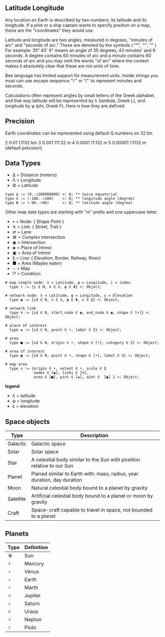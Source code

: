 ## Latitude Longitude

Any location on Earth is described by two numbers: its latitude and its longitude. If a pilot or a ship captain wants to specify position on a map, these are the "coordinates" they would use.

Latitude and longitude are two angles, measured in degrees, "minutes of arc" and "seconds of arc." These are denoted by the symbols ( "°",   "'",   ""  ) For example: 35° 43' 9" means an angle of 35 degrees, 43 minutes' and 9 seconds. A degree contains 60 minutes of arc and a minute contains 60 seconds of arc and you may omit the words "of arc" where the context makes it absolutely clear that these are not units of time.

Bee language has limited support for measurement units. Inside strings you must can use escape sequence "\\'" or '\\"' to represent minutes and seconds. 

Calculations often represent angles by small letters of the Greek alphabet, and that way latitude will be represented by λ (lambda, Greek L), and longitude by φ (phi, Greek F). Here is how they are defined. 

## Precision

Earth coordinates can be represented using default Q numbers on 32 bit.

2	0.01	1.1132 km
3	0.001	111.32 m
4	0.0001	11.132 m
5	0.00001	1.1132 m (default precision)

## Data Types

* Δ = Distance (meters)
* Λ = Longitude
* Φ = Latitude

```
type Δ := (0..+100000000) <: Q; ** twice equatorial
type Λ := (-180..+180)    <: Q; ** longitude angle (degree)
type Φ := (-90..+90)      <: Q; ** latitude angle (degree)
```

Other map data types are starting with "m" prefix and one uppercase letter.

* •  = Node: { Shape Point   } 
* ↯  = Link: { Street, Trail }
* ⇄  = Lane
* ⌘  = Complex Intersection
* ◉  = Intersection
* ◈  = Place of Intrest
* ▣  = Area  of Intrest
* §  = Line: { Elevation, Border, Railway, River}
* ■  = Area (Maybe water)
* ♁  = Map
* ⁉  = Condition

```
# map simple node: λ = Latitude, φ = Longitude, i = index
  type • := {i ∈ N, λ ∈ Λ, φ ∈ Φ} <: Object;
  
# network node: λ = Latitude, φ = Longitude, ε = Elevation
  type ◉ := {id ∈ N, λ ∈ Λ, φ ∈ Φ, ε ∈ Δ} <: Object;             
 
# network link
  type ↯ := {id ∈ N, start_node ∈ ◉, end_node ∈ ◉, shape ∈ [•]} <: Object;
  
# place of interest
  type ◈ := {id ∈ N, point ∈ •, label ∈ S} <: Object;

# area 
  type ■ := {id ∈ N, origin ∈ •, shape ∈ [•], category ∈ S} <: Object;

# area of interest
  type ▣ := {id ∈ N, point ∈ •, shape ∈ [•], label ∈ S} <: Object;
  
# map area
  type ♁ := {origin ∈ •, extent ∈ •, scale ∈ Q 
             nodes ∈ [◉], links ∈ [↯], 
             area ∈ [■], pint ∈ [◈], aint ∈  [▣] } <: Object;
```

**legend**

* λ = latitude
* φ = longitude
* ε = elevation

## Space objects

Type     | Description
---------|-------------------------------------------------------------------------
Galactic | Galactic space
Solar    | Solar space
Star     | A celestial body similar to the Sun with position relative to our Sun
Planet   | Planed similar to Earth with: mass, radius, year duration, day duration
Moon     | Natural celestial body bound to a planet by gravity
Satellite| Artificial celestial body bound to a planet or moon by gravity
Craft    | Space-craft capable to travel in space, not bounded to a planet


## Planets

Type   | Definition
-------|---------------------------------------------------------------------------
☀      | Sun
☿      | Mercury
♀      | Venus
♁      | Earth
♂      | Marth
♃      | Jupiter
♄      | Saturn
♅      | Uraus      
♆      | Neptun
♇      | Pluto

